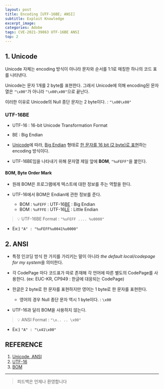 ```yaml
---
layout: post
title: Encoding [UTF-16BE; ANSI]
subtitle: Exploit Knowledge
excerpt_image: 
categories: Adobe
tags: CVE-2021-39863 UTF-16BE ANSI
top: 2
---
```



## 1. Unicode


Unicode 자체는 encoding 방식이 아니라 문자와 순서를 1:1로 매칭한 하나의 코드 표를 나타낸다.

Unicode는 문자 1개를 2 byte를 표현한다. 그래서 Unicode에 의해 encoding된 문자열은 `"\x00"`가 아니라 `"\x00\x00"`으로 끝난다.

이러한 이유로 Unicode의 Null 종단 문자는 2 byte이다. : `"\x00\x00"`


### UTF-16BE


- UTF-16 : 16-bit Unicode Transformation Format
- BE : Big Endian

- <U>Unicode</U>에 따라, <U>Big Endian</U> 형태로
<U>한 문자를 16 bit (2 byte)로 표현</U>하는 encoding 방식이다.

- UTF-16BE임을 나타내기 위해 문자열 제일 앞에 **BOM**, `"%uFEFF"`을 붙인다.


 #### BOM, Byte Order Mark


  - 원래 BOM은 프로그램에게 텍스트에 대한 정보를 주는 역할을 한다.
  - UTF-16에서 BOM은 Endian에 관한 정보를 준다.
    
    - BOM : `%uFEFF` : UTF-16<U>BE</U> : Big Endian
    - BOM : `%uFFFE` : UTF-16<U>LE</U> : Little Endian
    
>💡 UTF-16BE Format : `"%uFEFF .... %u0000"`
  
- Ex:) `"A" : "%uFEFF%u0041%u0000"`


## 2. ANSI


- 특정 인코딩 방식 한 가지를 가리키는 말이 아니라 *the default local/codepage for my system*을 의미한다.

- 각 CodePage 마다 코드표가 따로 존재해 각 언어에 따른 별도의 CodePage를 사용한다.
(ex: EUC-KR, CP949 : 한글에 대응되는 CodePage)

- 한글은 2 byte로 한 문자를 표현하지만 영어는 1 byte로 한 문자를 표현한다.

  - 영어의 경우 Null 종단 문자 역시 1 byte이다. : `\x00`

- UTF-16과 달리 BOM을 사용하지 않는다.
    
>💡 ANSI Format : `"\x.. .. \x00"`
  
- Ex:) `"A" : "\x41\x00"`


## REFERENCE


1. [Unicode, ANSI](https://umbum.dev/328/)
2. [UTF-16](https://ko.wikipedia.org/wiki/UTF-16)
3. [BOM](https://ko.wikipedia.org/wiki/%EB%B0%94%EC%9D%B4%ED%8A%B8_%EC%88%9C%EC%84%9C_%ED%91%9C%EC%8B%9D)

---
> 피드백은 언제나 환영합니다
